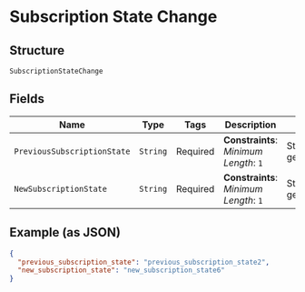 
# Subscription State Change

## Structure

`SubscriptionStateChange`

## Fields

| Name | Type | Tags | Description | Getter | Setter |
|  --- | --- | --- | --- | --- | --- |
| `PreviousSubscriptionState` | `String` | Required | **Constraints**: *Minimum Length*: `1` | String getPreviousSubscriptionState() | setPreviousSubscriptionState(String previousSubscriptionState) |
| `NewSubscriptionState` | `String` | Required | **Constraints**: *Minimum Length*: `1` | String getNewSubscriptionState() | setNewSubscriptionState(String newSubscriptionState) |

## Example (as JSON)

```json
{
  "previous_subscription_state": "previous_subscription_state2",
  "new_subscription_state": "new_subscription_state6"
}
```

